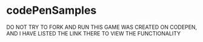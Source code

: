 # codePenSamples

DO NOT TRY TO FORK AND RUN THIS GAME WAS CREATED ON CODEPEN, AND I HAVE LISTED THE LINK THERE TO VIEW THE FUNCTIONALITY
